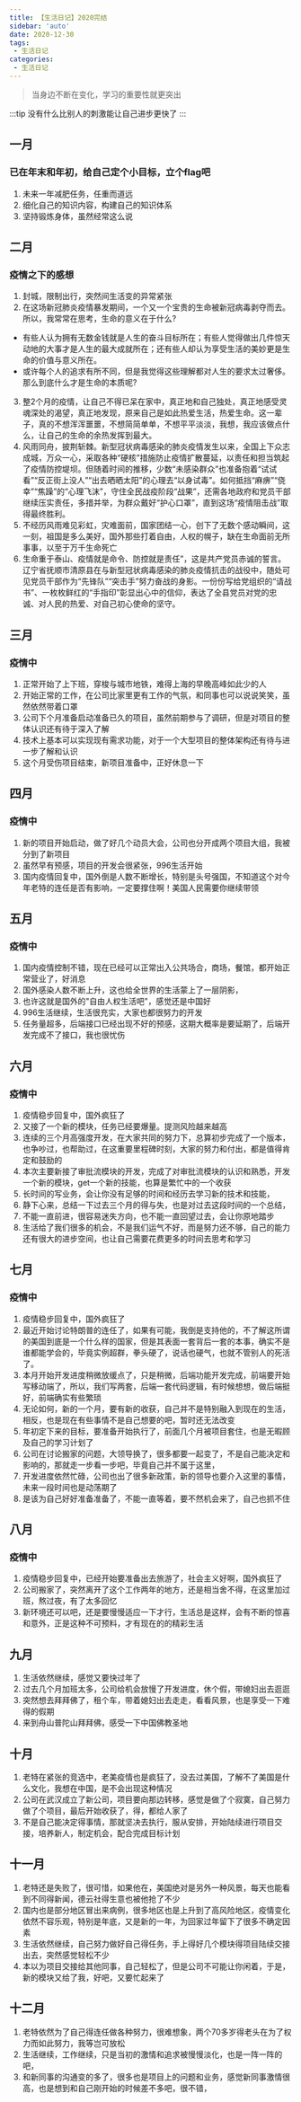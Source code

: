 ```yaml
---
title: 【生活日记】2020完结
sidebar: 'auto'
date: 2020-12-30
tags:
 - 生活日记
categories:
 - 生活日记
---
```


> 当身边不断在变化，学习的重要性就更突出
<!-- more -->
:::tip
没有什么比别人的刺激能让自己进步更快了
:::


## 一月

### 已在年末和年初，给自己定个小目标，立个flag吧

  1. 未来一年减肥任务，任重而道远
  2. 细化自己的知识内容，构建自己的知识体系
  3. 坚持锻炼身体，虽然经常这么说

## 二月

### 疫情之下的感想

1. 封城，限制出行，突然间生活变的异常紧张
2. 在这场新冠肺炎疫情暴发期间，一个又一个宝贵的生命被新冠病毒剥夺而去。所以，我常常在思考，生命的意义在于什么?
 * 有些人认为拥有无数金钱就是人生的奋斗目标所在；有些人觉得做出几件惊天动地的大事才是人生的最大成就所在；还有些人却认为享受生活的美妙更是生命的价值与意义所在。
 * 或许每个人的追求有所不同，但是我觉得这些理解都对人生的要求太过奢侈。那么到底什么才是生命的本质呢?
3. 整2个月的疫情，让自己不得已呆在家中，真正地和自己独处，真正地感受灵魂深处的渴望，真正地发现，原来自己是如此热爱生活，热爱生命。这一辈子，真的不想浑浑噩噩，不想简简单单，不想平平淡淡，我想，我应该做点什么，让自己的生命的余热发挥到最大。
4. 风雨同舟，披荆斩棘。新型冠状病毒感染的肺炎疫情发生以来，全国上下众志成城，万众一心，采取各种“硬核”措施防止疫情扩散蔓延，以责任和担当筑起了疫情防控堤坝。但随着时间的推移，少数“未感染群众”也准备抱着“试试看”“反正街上没人”“出去晒晒太阳”的心理去“以身试毒”。如何抵挡“麻痹”“侥幸”“焦躁”的“心理飞沫”，守住全民战疫阶段“战果”，还需各地政府和党员干部继续压实责任，多措并举，为群众戴好“护心口罩”，直到这场“疫情阻击战”取得最终胜利。
5. 不经历风雨难见彩虹，灾难面前，国家团结一心，创下了无数个感动瞬间，这一刻，祖国是多么美好，国外那些打着自由，人权的幌子，缺在生命面前无所事事，以至于万千生命死亡
6. 生命重于泰山、疫情就是命令、防控就是责任”，这是共产党员赤诚的誓言。辽宁省抚顺市清原县在与新型冠状病毒感染的肺炎疫情抗击的战役中，随处可见党员干部作为“先锋队”“突击手”努力奋战的身影。一份份写给党组织的“请战书”、一枚枚鲜红的“手指印”彰显出心中的信仰，表达了全县党员对党的忠诚、对人民的热爱、对自己初心使命的坚守。

## 三月

### 疫情中

1. 正常开始了上下班，穿梭与城市地铁，难得上海的早晚高峰如此少的人
2. 开始正常的工作，在公司比家里更有工作的气氛，和同事也可以说说笑笑，虽然依然带着口罩
3. 公司下个月准备启动准备已久的项目，虽然前期参与了调研，但是对项目的整体认识还有待于深入了解
4. 技术上基本可以实现现有需求功能，对于一个大型项目的整体架构还有待与进一步了解和认识
5. 这个月受伤项目结束，新项目准备中，正好休息一下

## 四月

### 疫情中

1. 新的项目开始启动，做了好几个动员大会，公司也分开成两个项目大组，我被分到了新项目
2. 虽然早有预感，项目的开发会很紧张，996生活开始
3. 国内疫情回复中，国外倒是人数不断增长，特别是头号强国，不知道这个对今年老特的连任是否有影响，一定要撑住啊！美国人民需要你继续带领

## 五月

### 疫情中

1. 国内疫情控制不错，现在已经可以正常出入公共场合，商场，餐馆，都开始正常营业了，好消息
2. 国外感染人数不断上升，这也给全世界的生活蒙上了一层阴影，
3. 也许这就是国外的"自由人权生活吧"，感觉还是中国好
4. 996生活继续，生活很充实，大家也都很努力的开发
5. 任务量超多，后端接口已经出现不好的预感，这期大概率是要延期了，后端开发完成不了接口，我也很忧伤

## 六月

### 疫情中

1. 疫情稳步回复中，国外疯狂了
2. 又接了一个新的模块，任务已经要爆量。提测风险越来越高
3. 连续的三个月高强度开发，在大家共同的努力下，总算初步完成了一个版本，也争吵过，也帮助过，在这重要里程碑时刻，大家的努力和付出，都是值得肯定和鼓励的
4. 本次主要新接了审批流模块的开发，完成了对审批流模块的认识和熟悉，开发一个新的模块，get一个新的技能，也算是繁忙中的一个收获
5. 长时间的写业务，会让你没有足够的时间和经历去学习新的技术和技能，
6. 静下心来，总结一下过去三个月的得与失，也是对过去这段时间的一个总结，
7. 不能一直前进，很容易迷失方向，也不能一直回望过去，会让你原地踏步
8. 生活给了我们很多的机会，不是我们运气不好，而是努力还不够，自己的能力还有很大的进步空间，也让自己需要花费更多的时间去思考和学习

## 七月

### 疫情中

1. 疫情稳步回复中，国外疯狂了
2. 最近开始讨论特朗普的连任了，如果有可能，我倒是支持他的，不了解这所谓的美国到底是一个什么样的国家，但是其表面一套背后一套的本事，确实不是谁都能学会的，毕竟实例超群，拳头硬了，说话也硬气，也就不管别人的死活了。
3. 本月开始开发进度稍微放缓点了，只是稍微，后端功能开发完成，前端要开始写移动端了，所以，我们写两套，后端一套代码逻辑，有时候想想，做后端挺好，前端确实有些繁琐
4. 无论如何，新的一个月，要有新的收获，自己并不是特别融入到现在的生活，相反，也是现在有些事情不是自己想要的吧，暂时还无法改变
5. 年初定下来的目标，要准备开始执行了，前面几个月被项目套住，也是无暇顾及自己的学习计划了
6. 公司在讨论搬家的问题，大领导换了，很多都要一起变了，不是自己能决定和影响的，那就走一步看一步吧，毕竟自己并不属于这里，
7. 开发进度依然忙碌，公司也出了很多新政策，新的领导也要介入这里的事情，未来一段时间也是动荡期了
8. 是该为自己好好准备准备了，不能一直等着，要不然机会来了，自己也抓不住

## 八月

### 疫情中

1. 疫情稳步回复中，已经开始要准备出去旅游了，社会主义好啊，国外疯狂了
2. 公司搬家了，突然离开了这个工作两年的地方，还是相当舍不得，在这里加过班，熬过夜，有了太多回忆
3. 新环境还可以吧，还是要慢慢适应一下才行，生活总是这样，会有不断的惊喜和意外，正是这种不可预料，才有现在的的精彩生活

## 九月

1. 生活依然继续，感觉又要快过年了
2. 过去几个月加班太多，公司给机会放慢了开发进度，休个假，带媳妇出去逛逛
3. 突然想去拜拜佛了，租个车，带着媳妇出去走走，看看风景，也是享受一下难得的假期
4. 来到舟山普陀山拜拜佛，感受一下中国佛教圣地

## 十月

1. 老特在紧张的竞选中，老美疫情也是疯狂了，没去过美国，了解不了美国是什么文化，我想在中国，是不会出现这种情况
2. 公司在武汉成立了新公司，项目要向那边转移，感觉是做了个寂寞，自己努力做了个项目，最后开始收获了，得，都给人家了
3. 不是自己能决定得事情，那就坚决去执行，服从安排，开始陆续进行项目交接，培养新人，制定机会，配合完成目标计划

## 十一月

1. 老特还是失败了，很可惜，如果他在，美国绝对是另外一种风景，每天也能看到不同得新闻，德云社得生意也被他抢了不少
2. 国内也是部分地区冒出来病例，很多地区也是上升到了高风险地区，疫情变化依然不容乐观，特别是年底，又是新的一年，为回家过年留下了很多不确定因素
3. 生活依然继续，自己努力做好自己得任务，手上得好几个模块得项目陆续交接出去，突然感觉轻松不少
4. 本以为项目交接给其他同事，自己轻松了，但是公司不可能让你闲着，于是，新的模块又给了我，好吧，又要忙起来了

## 十二月

1. 老特依然为了自己得连任做各种努力，很难想象，两个70多岁得老头在为了权力而如此努力，我等岂可放松
2. 生活继续，工作继续，只是当初的激情和追求被慢慢淡化，也是一阵一阵的吧，
3. 和新同事的沟通变的多了，很多也是项目上的问题和业务，感觉新同事激情很高，也是想到和自己刚开始的时候差不多吧，很不错，

